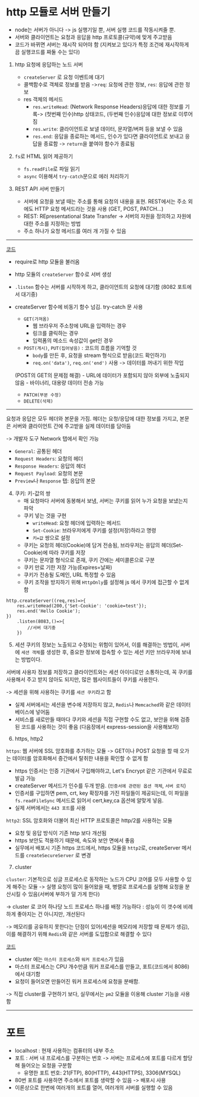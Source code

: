 # http 모듈로 서버 만들기

- node는 서버가 아니다 -> js 실행기일 뿐, 서버 실행 코드를 작동시켜줄 뿐.
- 서버와 클라이언트는 요청과 응답을 http 프로토콜(규약)에 맞게 주고받음
- 코드가 바뀌면 서버는 재시작 되어야 함 (지켜보고 있다가 특정 조건에 재시작하게끔 실행코드를 짜둘 수는 있다)

1. http 요청에 응답하는 노드 서버
    - `createServer` 로 요청 이벤트에 대기
    - 콜백함수로 객체로 정보를 받음 ->`req`: 요청에 관한 정보,  `res`: 응답에 관한 정보 
    - res 객체의 메서드
        - `res.writeHead`: (Network Response Headers)응답에 대한 정보를 기록-> (첫번째 인수)http 상태코드, (두번째 인수)응답에 대한 정보로 이루어짐
        - `res.write`: 클라이언트로 보낼 데이터, 문자열/버퍼 등을 보낼 수 있음
        - `res.end`: 응답을 종료하는 메서드, 인수가 있다면 클라이언트로 보내고 응답을 종료함 -> `return`을 붙여야 함수가 종료됨

2. `fs`로 HTML 읽어 제공하기
    - `fs.readFile`로 파일 읽기
    - `async` 이용해서 `try-catch`문으로 에러 처리하기
    
3. REST API 서버 만들기
    - 서버에 요청을 보낼 때는 주소를 통해 요청의 내용을 표현. 
    REST에서는 주소 외에도 HTTP 요청 메서드라는 것을 사용 (GET, POST, PATCH...)
    - REST: REpresentational State Transfer -> 서버의 자원을 정의하고 자원에 대한 주소를 지정하는 방법
    - 주소 하나가 요청 메서드를 여러 개 가질 수 있음
    
-------
[코드](https://github.com/posting-study/node_study/blob/main/codeFiles/REST/restServer.js)

- require로 http 모듈을 불러옴
- http 모듈의 `createServer` 함수로 서버 생성
- `.listen` 함수는 서버를 시작하게 하고, 클라이언트의 요청에 대기함 (8082 포트에서 대기중)
- createServer 함수에 비동기 함수 넘김. try-catch 문 사용
    - `GET(가져옴)`
        - 웹 브라우저 주소창에 URL을 입력하는 경우
        - 링크를 클릭하는 경우
        - 입력폼의 메소드 속성값이 get인 경우
    - `POST(게시)`, `PUT(집어넣음)` : 코드의 흐름을 기억할 것
        - `body`를 만든 후, 요청을 stream 형식으로 받음(코드 확인하기)
        - `req.on('data')`, `req.on('end')` 사용 -> 데이터를 꺼내기 위한 작업

    (POST의 GET의 문제점 해결)
        - URL에 데이터가 포함되지 않아 외부에 노출되지 않음
        - 바이너리, 대용량 데이터 전송 가능

    - `PATCH(부분 수정)`
    - `DELETE(삭제)`
--------
요청과 응답은 모두 헤더와 본문을 가짐. 헤더는 요청/응답에 대한 정보를 가지고, 본문은 서버와 클라이언트 간에 주고받을 실제 데이터를 담아둠

-> 개발자 도구 Network 탭에서 확인 가능

- `General`: 공통된 헤더
- `Request Headers`: 요청의 헤더
- `Response Headers`: 응답의 헤더 
- `Request Payload`: 요청의 본문
- `Preview`나 `Response` 탭: 응답의 본문

4. 쿠키: 키-값의 쌍
    - 매 요청마다 서버에 동봉해서 보냄, 서버는 쿠키를 읽어 누가 요청을 보냈는지 파악
    - 쿠키 넣는 것을 구현
        - `writeHead`: 요청 헤더에 입력하는 메서드
        - `Set-Cookie`: 브라우저에게 쿠키를 설정(저장)하라고 명령
        - `키=값` 쌍으로 설정
    - 쿠키는 요청의 헤더(Cookie)에 담겨 전송됨, 브라우저는 응답의 헤더(Set-Cookie)에 따라 쿠키를 저장
    - 쿠키는 문자열 형식으로 존재, 쿠키 간에는 세미콜론으로 구분
    - 쿠키 만료 기한 저장 가능(Expires=날짜)
    - 쿠키가 전송될 도메인, URL 특정할 수 있음
    - 쿠키 조작을 방지하기 위해 `HttpOnly`를 설정해 js 에서 쿠키에 접근할 수 없게 함

```JS
http.createServer((req,res)=>{
    res.writeHead(200,{'Set-Cookie': 'cookie=test'});
    res.end('Hello Cookie');
})
    .listen(8083,()=>{
        //서버 대기중
    })
```

5. 세션
쿠키의 정보는 노출되고 수정되는 위험이 있어서, 
이를 해결하는 방법이, 서버에 `세션 객체`를 생성한 후, 중요한 정보에 접속할 수 있는 세션 키만 브라우저에 보내는 방법이다.

서버에 사용자 정보를 저장하고 클라이언트와는 세션 아이디로만 소통하는데, 꼭 쿠키를 사용해서 주고 받지 않아도 되지만,
많은 웹사이트들이 쿠키를 사용한다. 

-> 세션을 위해 사용하는 쿠키를 `세션 쿠키`라고 함

- 실제 서버에서는 세션을 변수에 저장하지 않고, `Redis`나 `Memcached`와 같은 데이터베이스에 넣어둠
- 서비스를 새로만들 때마다 쿠키와 세션을 직접 구현할 수도 없고, 보안을 위해 검증된 코드를 사용하는 것이 좋음
(다음장에서 express-session을 사용해보자)

6. https, http2

`https`:  웹 서버에 SSL 암호화를 추가하는 모듈
-> GET이나 POST 요청을 할 때 오가는 데이터를 암호화해서 중간에서 탈취한 내용을 확인할 수 없게 함
- https 인증서는 인증 기관에서 구입해야하고, Let's Encrypt 같은 기관에서 무료로 발급 가능
- createServer 메서드가 인수를 두개 받음. (`인증서에 관련된 옵션 객체`, `서버 로직`)
- 인증서를 구입하면 pem, crt, key 확장자를 가진 파일들이 제공되는데, 이 파일을 `fs.readFileSync` 메서드로 읽어서 cert,key,ca 옵션에 알맞게 넣음.
- 실제 서버에서는 `443 포트`를 사용

`http2`: SSL 암호화와 더불어 최신 HTTP 프로토콜은 http/2를 사용하는 모듈
- 요청 및 응답 방식이 기존 http 보다 개선됨
- https 보안도 적용하기 때문에, 속도와 보안 면에서 좋음
- 실무에서 배포시 기존 https 코드에서, https 모듈을 `http2`로, createServer 메서드를 `createSecureServer` 로 변경

7. cluster

`cluster`: 기본적으로 싱글 프로세스로 동작하는 노드가 CPU 코어를 모두 사용할 수 있게 해주는 모듈
-> 실행 요청이 많이 들어왔을 때, 병렬로 프로세스를 실행해 요청을 분산시킬 수 있음(서버에 부하가 덜 가게 한다)

-> cluster 로 코어 하나당 노드 프로세스 하나를 배정 가능하다 : 성능이 이 갯수에 비례하게 좋아지는 건 아니지만, 개선된다

-> 메모리를 공유하지 못한다는 단점이 있어(세션을 메모리에 저장할 때 문제가 생김), 이를 해결하기 위해 `Redis`와 같은 서버를 도입함으로 해결할 수 있다

[코드](https://github.com/posting-study/node_study/blob/main/codeFiles/REST/cluster.js)

- cluster 에는 `마스터 프로세스`와 `워커 프로세스`가 있음
- 마스터 프로세스는 CPU 개수만큼 워커 프로세스를 만들고, 포트(코드에서 8086)에서 대기함
- 요청이 들어오면 만들어진 워커 프로세스에 요청을 분배함.

-> 직접 cluster를 구현하기 보다, 실무에서는 `pm2` 모듈을 이용해 cluster 기능을 사용함


----
# 포트 

- localhost : 현재 사용하는 컴퓨터의 내부 주소
- 포트 : 서버 내 프로세스를 구분하는 번호 -> 서버는 프로세스에 포트를 다르게 할당해 들어오는 요청을 구분함
    - 유명한 포트 번호: 21(FTP), 80(HTTP), 443(HTTPS), 3306(MYSQL)
- 80번 포트를 사용하면 주소에서 포트를 생략할 수 있음 -> 배포시 사용
- 이론상으로 한번에 여러개의 포트를 열어, 여러개의 서버를 실행할 수 있음
